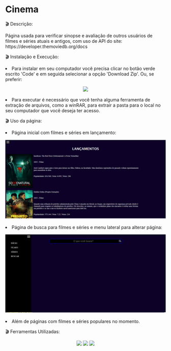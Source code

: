 # Cinema

<label> 🎬 Descrição:

<p> Página usada para verificar sinopse e avaliação de outros usuários de filmes e séries atuais e antigos, com uso de API do site: https://developer.themoviedb.org/docs

<label> 🎬 Instalação e Execução:

<li> Para instalar em seu computador você precisa clicar no botão verde escrito 'Code' e em seguida selecionar a opção 'Download Zip'. Ou, se preferir:
<p align = 'center'><a href="https://github.com/RaquelCCabral/Cinema/archive/refs/heads/main.zip" target="_blank"><img src="https://img.shields.io/badge/-Download-%230077B5?style=for-the-badgelogoColor=white" target="_blank"></a>
<li> Para executar é necessário que você tenha alguma ferramenta de extração de arquivos, como a winRAR, para extrair a pasta para o local no seu computador
que você deseja ter acesso.

<label> 🎬 Uso da página: 

<li> Página inicial com filmes e séries em lançamento:

<p><img src = 'tela/inicio.png'>

<li> Página de busca para filmes e séries e menu lateral para alterar página:

<p><img src = 'tela/menu.png'>

<li> Além de páginas com filmes e séries populares no momento.

<label> 🎬 Ferramentas Utilizadas:
<p align="center">
<img src="https://img.shields.io/badge/html5-%23E34F26.svg?style=for-the-badge&logo=html5&logoColor=white">
<img src="https://img.shields.io/badge/css3-%231572B6.svg?style=for-the-badge&logo=css3&logoColor=white">
<img src="https://img.shields.io/badge/javascript-%23323330.svg?style=for-the-badge&logo=javascript&logoColor=%23F7DF1E">
</p>
